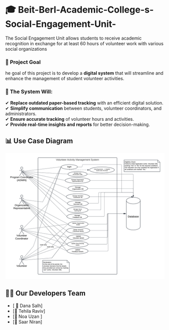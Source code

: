# 🎓 Beit-Berl-Academic-College-s-Social-Engagement-Unit-

The Social Engagement Unit allows students to receive academic recognition
 in exchange for at least 60 hours of volunteer work with various social
 organizations
 
### 🎯 **Project Goal** 
he goal of this project is to develop a **digital system** that will streamline and enhance the management of student volunteer activities.  


### 🚀 **The System Will:**  
✔ **Replace outdated paper-based tracking** with an efficient digital solution.  
✔ **Simplify communication** between students, volunteer coordinators, and administrators.  
✔ **Ensure accurate tracking** of volunteer hours and activities.  
✔ **Provide real-time insights and reports** for better decision-making.




## 📊 Use Case Diagram
![Use Case Diagram](use_case_diagram.png)




## 👨‍💻 Our Developers Team
- [ 🚀   Dana Salh]
- [🚀   Tehila Raviv]
- [🚀    Noa Uzan ]
- [🚀   Saar Niran]

